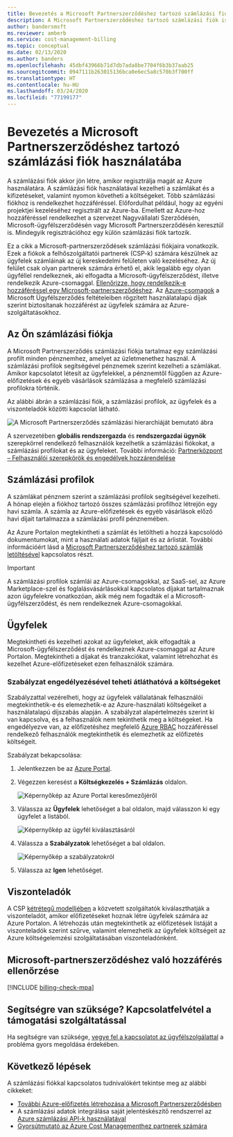 ```yaml
---
title: Bevezetés a Microsoft Partnerszerződéshez tartozó számlázási fiók használatába – Azure CSP
description: A Microsoft Partnerszerződéshez tartozó számlázási fiók ismertetése (CSP)
author: bandersmsft
ms.reviewer: amberb
ms.service: cost-management-billing
ms.topic: conceptual
ms.date: 02/13/2020
ms.author: banders
ms.openlocfilehash: 45dbf43966b71d7db7ada8be7704f6b3b37aab25
ms.sourcegitcommit: 0947111b263015136bca0e6ec5a8c570b3f700ff
ms.translationtype: HT
ms.contentlocale: hu-HU
ms.lasthandoff: 03/24/2020
ms.locfileid: "77199177"
---
```

# <a name="get-started-with-your-microsoft-partner-agreement-billing-account"></a>Bevezetés a Microsoft Partnerszerződéshez tartozó számlázási fiók használatába

A számlázási fiók akkor jön létre, amikor regisztrálja magát az Azure használatára. A számlázási fiók használatával kezelheti a számlákat és a kifizetéseket, valamint nyomon követheti a költségeket. Több számlázási fiókhoz is rendelkezhet hozzáféréssel. Előfordulhat például, hogy az egyéni projektjei kezeléséhez regisztrált az Azure-ba. Emellett az Azure-hoz hozzáféréssel rendelkezhet a szervezet Nagyvállalati Szerződésén, Microsoft-ügyfélszerződésén vagy Microsoft Partnerszerződésén keresztül is. Mindegyik regisztrációhoz egy külön számlázási fiók tartozik.

Ez a cikk a Microsoft-partnerszerződések számlázási fiókjaira vonatkozik. Ezek a fiókok a felhőszolgáltatói partnerek (CSP-k) számára készülnek az ügyfelek számláinak az új kereskedelmi felületen való kezeléséhez. Az új felület csak olyan partnerek számára érhető el, akik legalább egy olyan ügyféllel rendelkeznek, aki elfogadta a Microsoft-ügyfélszerződést, illetve rendelkezik Azure-csomaggal. [Ellenőrizze, hogy rendelkezik-e hozzáféréssel egy Microsoft-partnerszerződéshez](#check-access-to-a-microsoft-partner-agreement). Az [Azure-csomagok](https://azure.microsoft.com/pricing/purchase-options/microsoft-customer-agreement/) a Microsoft Ügyfélszerződés feltételeiben rögzített használatalapú díjak szerint biztosítanak hozzáférést az ügyfelek számára az Azure-szolgáltatásokhoz.

## <a name="your-billing-account"></a>Az Ön számlázási fiókja

A Microsoft Partnerszerződés számlázási fiókja tartalmaz egy számlázási profilt minden pénznemhez, amelyet az üzletmenethez használ. A számlázási profilok segítségével pénznemek szerint kezelheti a számlákat. Amikor kapcsolatot létesít az ügyfelekkel, a pénznemtől függően az Azure-előfizetések és egyéb vásárlások számlázása a megfelelő számlázási profilokra történik.

Az alábbi ábrán a számlázási fiók, a számlázási profilok, az ügyfelek és a viszonteladók közötti kapcsolat látható.

![A Microsoft Partnerszerződés számlázási hierarchiáját bemutató ábra](./media/mpa-overview/mpa-hierarchy.svg)

A szervezetében **globális rendszergazda** és **rendszergazdai ügynök** szerepkörrel rendelkező felhasználók kezelhetik a számlázási fiókokat, a számlázási profilokat és az ügyfeleket. További információ: [Partnerközpont – Felhasználói szerepkörök és engedélyek hozzárendelése](https://docs.microsoft.com/partner-center/permissions-overview)

## <a name="billing-profiles"></a>Számlázási profilok

A számlákat pénznem szerint a számlázási profilok segítségével kezelheti. A hónap elején a fiókhoz tartozó összes számlázási profilhoz létrejön egy havi számla. A számla az Azure-előfizetések és egyéb vásárlások előző havi díjait tartalmazza a számlázási profil pénznemében.

Az Azure Portalon megtekintheti a számlát és letöltheti a hozzá kapcsolódó dokumentumokat, mint a használati adatok fájljait és az árlistát. További információért lásd a [Microsoft Partnerszerződéshez tartozó számlák letöltésével](download-azure-invoice.md) kapcsolatos részt.

> [!IMPORTANT]
>
> A számlázási profilok számlái az Azure-csomagokkal, az SaaS-sel, az Azure Marketplace-szel és foglalásvásárlásokkal kapcsolatos díjakat tartalmaznak azon ügyfelekre vonatkozóan, akik még nem fogadták el a Microsoft-ügyfélszerződést, és nem rendelkeznek Azure-csomagokkal.

## <a name="customers"></a>Ügyfelek

Megtekintheti és kezelheti azokat az ügyfeleket, akik elfogadták a Microsoft-ügyfélszerződést és rendelkeznek Azure-csomaggal az Azure Portalon. Megtekintheti a díjakat és tranzakciókat, valamint létrehozhat és kezelhet Azure-előfizetéseket ezen felhasználók számára.

### <a name="enable-policy-to-give-visibility-into-cost"></a>Szabályzat engedélyezésével teheti átláthatóvá a költségeket

Szabályzattal vezérelheti, hogy az ügyfelek vállalatának felhasználói megtekinthetik-e és elemezhetik-e az Azure-használati költségeiket a használatalapú díjszabás alapján. A szabályzat alapértelmezés szerint ki van kapcsolva, és a felhasználók nem tekinthetik meg a költségeket. Ha engedélyezve van, az előfizetéshez megfelelő [Azure RBAC](https://docs.microsoft.com/azure/role-based-access-control/overview) hozzáféréssel rendelkező felhasználók megtekinthetik és elemezhetik az előfizetés költségeit.

Szabályzat bekapcsolása:

1. Jelentkezzen be az [Azure Portal](https://portal.azure.com).

1. Végezzen keresést a **Költségkezelés + Számlázás** oldalon.

   ![Képernyőkép az Azure Portal keresőmezőjéről](./media/mpa-overview/search-cmb.png)

1. Válassza az **Ügyfelek** lehetőséget a bal oldalon, majd válasszon ki egy ügyfelet a listából.

   ![Képernyőkép az ügyfél kiválasztásáról](./media/mpa-overview/mpa-customers.png)

1. Válassza a **Szabályzatok** lehetőséget a bal oldalon.

   ![Képernyőkép a szabályzatokról](./media/mpa-overview/mpa-change-policy.png)

1. Válassza az **Igen** lehetőséget.

## <a name="resellers"></a>Viszonteladók

A CSP [kétrétegű modelljében](https://docs.microsoft.com/partner-center) a közvetett szolgáltatók kiválaszthatják a viszonteladót, amikor előfizetéseket hoznak létre ügyfelek számára az Azure Portalon. A létrehozás után megtekinthetik az előfizetések listáját a viszonteladók szerint szűrve, valamint elemezhetik az ügyfelek költségeit az Azure költségelemzési szolgáltatásában viszonteladónként.

## <a name="check-access-to-a-microsoft-partner-agreement"></a>Microsoft-partnerszerződéshez való hozzáférés ellenőrzése
[!INCLUDE [billing-check-mpa](../../../includes/billing-check-mpa.md)]

## <a name="need-help-contact-support"></a>Segítségre van szüksége? Kapcsolatfelvétel a támogatási szolgáltatással

Ha segítségre van szüksége, [vegye fel a kapcsolatot az ügyfélszolgálattal](https://portal.azure.com/?#blade/Microsoft_Azure_Support/HelpAndSupportBlade) a probléma gyors megoldása érdekében.

## <a name="next-steps"></a>Következő lépések

A számlázási fiókkal kapcsolatos tudnivalókért tekintse meg az alábbi cikkeket:

- [További Azure-előfizetés létrehozása a Microsoft Partnerszerződésben](../manage/create-subscription.md)
- A számlázási adatok integrálása saját jelentéskészítő rendszerrel az [Azure számlázási API-k használatával](https://docs.microsoft.com/rest/api/billing/)
- [Gyorsútmutató az Azure Cost Managementhez partnerek számára](https://go.microsoft.com/fwlink/?linkid=2106482)
